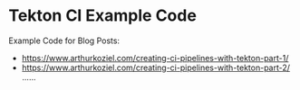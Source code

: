 # Tekton CI Example Code

Example Code for Blog Posts:

- https://www.arthurkoziel.com/creating-ci-pipelines-with-tekton-part-1/
- https://www.arthurkoziel.com/creating-ci-pipelines-with-tekton-part-2/
......
